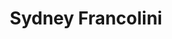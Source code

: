 ---
title: Sydney Francolini
role: Research Assistant
avatar_filename: avatar.jpg
superuser: false
user_groups:
---